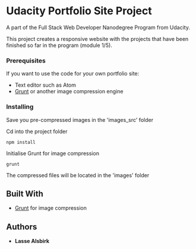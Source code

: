 # Udacity Portfolio Site Project

A part of the Full Stack Web Developer Nanodegree Program from Udacity.

This project creates a responsive website with the projects 
that have been finished so far in the program (module 1/5).

### Prerequisites
If you want to use the code for your own portfolio site:

* Text editor such as Atom
* [Grunt](https://gruntjs.com/) or another image compression engine


### Installing

Save you pre-compressed images in the 'images_src' folder

Cd into the project folder
```
npm install
```
Initialise Grunt for image compression
```
grunt
```
The compressed files will be located in the 'images' folder

## Built With
* [Grunt](https://gruntjs.com/) for image compression

## Authors

* **Lasse Alsbirk** 

